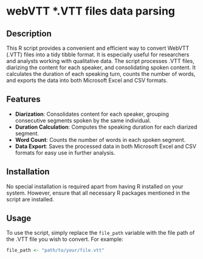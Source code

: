 # webVTT *.VTT files data parsing

## Description
This R script provides a convenient and efficient way to convert WebVTT (.VTT) files into a tidy tibble format. It is especially useful for researchers and analysts working with qualitative data. The script processes .VTT files, diarizing the content for each speaker, and consolidating spoken content. It calculates the duration of each speaking turn, counts the number of words, and exports the data into both Microsoft Excel and CSV formats.

## Features
- **Diarization**: Consolidates content for each speaker, grouping consecutive segments spoken by the same individual.
- **Duration Calculation**: Computes the speaking duration for each diarized segment.
- **Word Count**: Counts the number of words in each spoken segment.
- **Data Export**: Saves the processed data in both Microsoft Excel and CSV formats for easy use in further analysis.

## Installation
No special installation is required apart from having R installed on your system. However, ensure that all necessary R packages mentioned in the script are installed.

## Usage
To use the script, simply replace the `file_path` variable with the file path of the .VTT file you wish to convert. For example:

```r
file_path <- "path/to/your/file.vtt"
